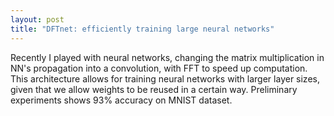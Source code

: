 ```yaml
---
layout: post
title: "DFTnet: efficiently training large neural networks"
---
```


Recently I played with neural networks, changing the matrix multiplication in NN's propagation into a convolution, with FFT to speed up computation. This architecture allows for training neural networks with larger layer sizes, given that we allow weights to be reused in a certain way. Preliminary experiments shows 93% accuracy on MNIST dataset. 

<object data="https://raw.githubusercontent.com/liujch1998/Lab/master/ml-dft-nn/report/report.pdf" width="720" height="960" type='application/pdf' />
